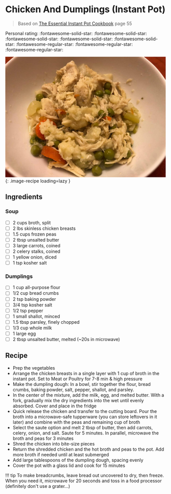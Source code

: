 # Chicken And Dumplings (Instant Pot)

> Based on [The Essential Instant Pot Cookbook] page 55

  [The Essential Instant Pot Cookbook]: https://smile.amazon.com/Essential-Instant-Pot-Cookbook-Foolproof/dp/0399580883

<!-- {cts} rating=2; (User can specify rating on scale of 1-5) -->

Personal rating: :fontawesome-solid-star: :fontawesome-solid-star: :fontawesome-solid-star: :fontawesome-solid-star: :fontawesome-solid-star: :fontawesome-regular-star: :fontawesome-regular-star: :fontawesome-regular-star:

<!-- {cte} -->

<!-- {cts} name_image=chicken_and_dumplings_instant_pot.jpeg; (User can specify image name) -->

![chicken_and_dumplings_instant_pot.jpeg](./chicken_and_dumplings_instant_pot.jpeg){: .image-recipe loading=lazy }

<!-- {cte} -->

## Ingredients

### Soup

* [ ] 2 cups broth, split
* [ ] 2 lbs skinless chicken breasts
* [ ] 1.5 cups frozen peas
* [ ] 2 tbsp unsalted butter
* [ ] 3 large carrots, coined
* [ ] 2 celery stalks, coined
* [ ] 1 yellow onion, diced
* [ ] 1 tsp kosher salt

### Dumplings

* [ ] 1 cup all-purpose flour
* [ ] 1/2 cup bread crumbs
* [ ] 2 tsp baking powder
* [ ] 3/4 tsp kosher salt
* [ ] 1/2 tsp pepper
* [ ] 1 small shallot, minced
* [ ] 1.5 tbsp parsley, finely chopped
* [ ] 1/3 cup whole milk
* [ ] 1 large egg
* [ ] 2 tbsp unsalted butter, melted (~20s in microwave)

## Recipe

* Prep the vegetables
* Arrange the chicken breasts in a single layer with 1 cup of broth in the instant pot. Set to Meat or Poultry for 7-8 min & high pressure
* Make the dumpling dough: In a bowl, stir together the flour, bread crumbs, baking powder, salt, pepper, shallot, and parsley.
* In the center of the mixture, add the milk, egg, and melted butter. With a fork, gradually mix the dry ingredients into the wet until evenly absorbed. Cover and place in the fridge
* Quick release the chicken and transfer to the cutting board. Pour the broth into a microwave-safe tupperware (you can store leftovers in it later) and combine with the peas and remaining cup of broth
* Select the saute option and melt 2 tbsp of butter, then add carrots, celery, onion, and salt. Saute for 5 minutes. In parallel, microwave the broth and peas for 3 minutes
* Shred the chicken into bite-size pieces
* Return the shredded chicken and the hot broth and peas to the pot. Add more broth if needed until at least submerged
* Add large tablespoons of the dumpling dough, spacing evenly
* Cover the pot with a glass lid and cook for 15 minutes

!!! tip
    To make breadcrumbs, leave bread out uncovered to dry, then freeze. When you need it, microwave for 20 seconds and toss in a food processor (definitely don't use a grater...)
